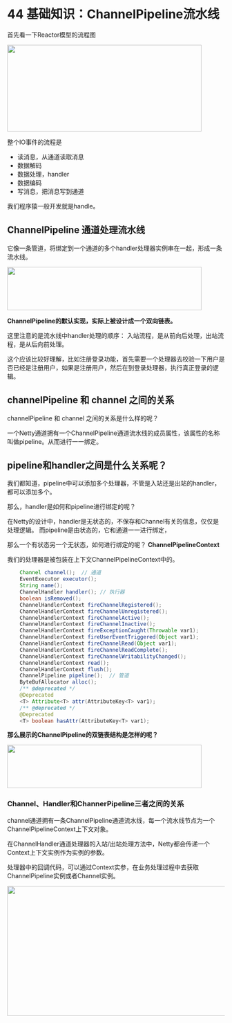 # 44 基础知识：ChannelPipeline流水线



首先看一下Reactor模型的流程图

<img src="https://oscimg.oschina.net/oscnet/up-905a248691bd7baf7c7e370a31da685559a.png" width=450 height=200> 

整个IO事件的流程是

- 读消息，从通道读取消息
- 数据解码
- 数据处理，handler
- 数据编码
- 写消息，把消息写到通道


我们程序猿一般开发就是handle。 

## ChannelPipeline 通道处理流水线

它像一条管道，将绑定到一个通道的多个handler处理器实例串在一起，形成一条流水线。

<img src="https://oscimg.oschina.net/oscnet/up-d50199337247f48c6a4817cfa88766254bd.png" width=450 height=100>

**ChannelPipeline的默认实现，实际上被设计成一个双向链表。**

这里注意的是流水线中handler处理的顺序： 入站流程，是从前向后处理，出站流程，是从后向前处理。

这个应该比较好理解，比如注册登录功能，首先需要一个处理器去校验一下用户是否已经是注册用户，如果是注册用户，然后在到登录处理器，执行真正登录的逻辑。




## channelPipeline 和 channel 之间的关系

channelPipeline 和 channel 之间的关系是什么样的呢？ 

一个Netty通道拥有一个ChannelPipeline通道流水线的成员属性，该属性的名称叫做pipeline。从而进行一一绑定。


## pipeline和handler之间是什么关系呢？

我们都知道，pipeline中可以添加多个处理器，不管是入站还是出站的handler，都可以添加多个。

那么，handler是如何和pipeline进行绑定的呢？

在Netty的设计中，handler是无状态的，不保存和Channel有关的信息，仅仅是处理逻辑。 而pipeline是由状态的，它和通道一一进行绑定，

那么一个有状态另一个无状态，如何进行绑定的呢？ **ChannelPipelineContext**

我们的处理器是被包装在上下文ChannelPipelineContext中的。

```java
	Channel channel();  // 通道
	EventExecutor executor();
	String name();
	ChannelHandler handler(); // 执行器
	boolean isRemoved();
	ChannelHandlerContext fireChannelRegistered();
	ChannelHandlerContext fireChannelUnregistered();
	ChannelHandlerContext fireChannelActive();
	ChannelHandlerContext fireChannelInactive();
	ChannelHandlerContext fireExceptionCaught(Throwable var1);
	ChannelHandlerContext fireUserEventTriggered(Object var1);
	ChannelHandlerContext fireChannelRead(Object var1);
	ChannelHandlerContext fireChannelReadComplete();
	ChannelHandlerContext fireChannelWritabilityChanged();
	ChannelHandlerContext read();
	ChannelHandlerContext flush();
	ChannelPipeline pipeline();  // 管道
	ByteBufAllocator alloc();
	/** @deprecated */
	@Deprecated
	<T> Attribute<T> attr(AttributeKey<T> var1);
	/** @deprecated */
	@Deprecated
	<T> boolean hasAttr(AttributeKey<T> var1);
```

**那么展示的ChannelPipeline的双链表结构是怎样的呢？**

<img src="https://oscimg.oschina.net/oscnet/up-af41ebdd89df9bccfeeee6298f63d61fa7c.png" width=450 height=100> 


### Channel、Handler和ChannerPipeline三者之间的关系

channel通道拥有一条ChannelPipeline通道流水线，每一个流水线节点为一个ChannelPipelineContext上下文对象。

在ChannelHandler通道处理器的入站/出站处理方法中，Netty都会传递一个Context上下文实例作为实例的参数。

处理器中的回调代码，可以通过Context实参，在业务处理过程中去获取ChannelPipeline实例或者Channel实例。


<img src="https://oscimg.oschina.net/oscnet/up-de59d454a7e8e031f51363b602bc6c9213f.png" width=550 height=300> 



